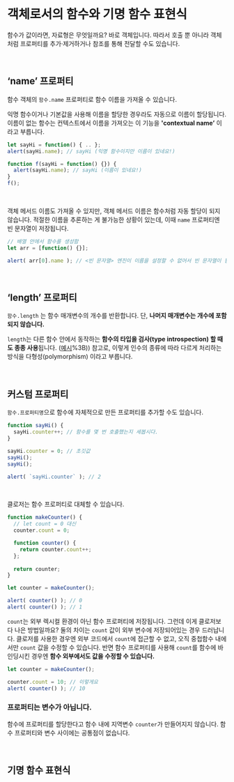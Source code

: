 

# 객체로서의 함수와 기명 함수 표현식

함수가 값이라면, 자료형은 무엇일까요? 바로 객체입니다.
따라서 호출 뿐 아니라 객체처럼 프로퍼티를 추가·제거하거나 참조를 통해 전달할 수도 있습니다.

<br>

## ‘name’ 프로퍼티

함수 객체의 `함수.name` 프로퍼티로 함수 이름을 가져올 수 있습니다. 

익명 함수이거나 기본값을 사용해 이름을 할당한 경우라도 자동으로 이름이 할당됩니다.
이름이 없는 함수는 컨텍스트에서 이름을 가져오는 이 기능을 **'contextual name’** 이라고 부릅니다.

```javascript
let sayHi = function() { .. };
alert(sayHi.name); // sayHi (익명 함수이지만 이름이 있네요!)

function f(sayHi = function() {}) {
  alert(sayHi.name); // sayHi (이름이 있네요!)
}
f();
```

<br>

객체 메서드 이름도 가져올 수 있지만, 객체 메서드 이름은 함수처럼 자동 할당이 되지 않습니다.
적절한 이름을 추론하는 게 불가능한 상황이 있는데, 이때 `name` 프로퍼티엔 빈 문자열이 저장됩니다. 

```javascript
// 배열 안에서 함수를 생성함
let arr = [function() {}];

alert( arr[0].name ); // <빈 문자열> 엔진이 이름을 설정할 수 없어서 빈 문자열이 됨
```

<br>

## ‘length’ 프로퍼티

`함수.length` 는 함수 매개변수의 개수를 반환합니다.
단, **나머지 매개변수는 개수에 포함되지 않습니다.**

`length`는 다른 함수 안에서 동작하는 **함수의 타입을 검사(type introspection) 할 때도 종종 사용**됩니다.
([예시](https://ko.javascript.info/function-object#:~:text=function%20ask(,))%3B))
참고로, 이렇게 인수의 종류에 따라 다르게 처리하는 방식을 다형성(polymorphism) 이라고 부릅니다.

<br>

## 커스텀 프로퍼티

`함수.프로퍼티명`으로 함수에 자체적으로 만든 프로퍼티를 추가할 수도 있습니다.

```javascript
function sayHi() {
  sayHi.counter++; // 함수를 몇 번 호출했는지 세봅시다.
}

sayHi.counter = 0; // 초깃값
sayHi();
sayHi();

alert( `sayHi.counter` ); // 2
```

<br>

클로저는 함수 프로퍼티로 대체할 수 있습니다.

```javascript
function makeCounter() {
  // let count = 0 대신
  counter.count = 0;

  function counter() {
    return counter.count++;
  };
  
  return counter;
}

let counter = makeCounter();

alert( counter() ); // 0
alert( counter() ); // 1
```

`count`는 외부 렉시컬 환경이 아닌 함수 프로퍼티에 저장됩니다.
그런데 이게 클로저보다 나은 방법일까요?
둘의 차이는 `count` 값이 외부 변수에 저장되어있는 경우 드러납니다. 
클로저를 사용한 경우엔 외부 코드에서 `count`에 접근할 수 없고, 
오직 중첩함수 내에서만 `count` 값을 수정할 수 있습니다. 
반면 함수 프로퍼티를 사용해 `count`를 함수에 바인딩시킨 경우엔 **함수 외부에서도 값을 수정할 수 있습니다.**

```javascript
let counter = makeCounter();

counter.count = 10; // 이렇게요
alert( counter() ); // 10
```

### 프로퍼티는 변수가 아닙니다.

함수에 프로퍼티를 할당한다고 함수 내에 지역변수 `counter`가 만들어지지 않습니다.
함수 프로퍼티와 변수 사이에는 공통점이 없습니다.

<br>

## 기명 함수 표현식

